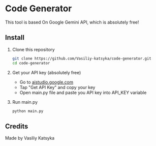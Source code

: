 # Code Generator
This tool is based On Google Gemini API, which is absolutely free!

## Install

1. Clone this repository
   
   ```bash
   git clone https://github.com/Vasiliy-katsyka/code-generator.git
   cd code-generator
   ```
   
3. Get your API key (absolutely free)
   
   - Go to [aistudio.google.com](https://aistudio.google.com)
   - Tap "Get API Key" and copy your key
   - Open main.py file and paste you API key into API_KEY variable
     
5. Run main.py
   
   ```bash
   python main.py
   ```

## Credits
Made by Vasiliy Katsyka
